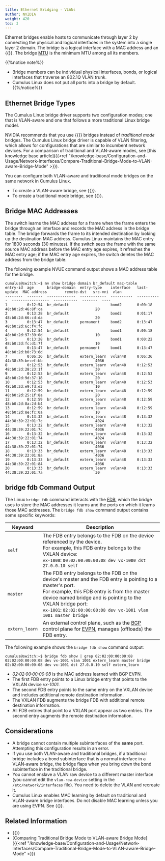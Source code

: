 ```yaml
---
title: Ethernet Bridging - VLANs
author: NVIDIA
weight: 420
toc: 3
---
```

Ethernet bridges enable hosts to communicate through layer 2 by connecting the physical and logical interfaces in the system into a single layer 2 domain. The bridge is a logical interface with a MAC address and an {{<link url="Switch-Port-Attributes#mtu" text="MTU">}}. The bridge <span class="a-tooltip">[MTU](## "Maximum Transmission Unit")</span> is the minimum MTU among all its members.

{{%notice note%}}
- Bridge members can be individual physical interfaces, bonds, or logical interfaces that traverse an 802.1Q VLAN trunk.
- Cumulus Linux does not put all ports into a bridge by default.
{{%/notice%}}

## Ethernet Bridge Types

The Cumulus Linux bridge driver supports two configuration modes; one that is VLAN-aware and one that follows a more traditional Linux bridge model.

NVIDIA recommends that you use {{<link url="VLAN-aware-Bridge-Mode" text="VLAN-aware mode">}} bridges instead of *traditional mode* bridges. The Cumulus Linux bridge driver is capable of VLAN filtering, which allows for configurations that are similar to incumbent network devices. For a comparison of traditional and VLAN-aware modes, see
[this knowledge base article]({{<ref "/knowledge-base/Configuration-and-Usage/Network-Interfaces/Compare-Traditional-Bridge-Mode-to-VLAN-aware-Bridge-Mode" >}}).

You can configure both VLAN-aware and traditional mode bridges on the same network in Cumulus Linux.

- To create a VLAN-aware bridge, see {{<link title="VLAN-aware Bridge Mode">}}.
- To create a traditional mode bridge, see {{<link title="Traditional Bridge Mode">}}.

## Bridge MAC Addresses

The switch learns the MAC address for a frame when the frame enters the bridge through an interface and records the MAC address in the bridge table. The bridge forwards the frame to its intended destination by looking up the destination MAC address. Cumulus Linux maintains the MAC entry for 1800 seconds (30 minutes). If the switch sees the frame with the same source MAC address before the MAC entry age expires, it refreshes the MAC entry age; if the MAC entry age expires, the switch deletes the MAC address from the bridge table.

The following example NVUE command output shows a MAC address table for the bridge.

```
cumulus@switch:~$ nv show bridge domain br_default mac-table
entry-id  age      bridge-domain  entry-type    interface   last-update  MAC address        remote-dst   src-vni  vlan
--------  -------  -------------  ------------  ----------  -----------  -----------------  -----------  -------  ----
1         0:12:54  br_default                   bond2       0:00:18      48:b0:2d:46:8f:ca                        20  
2         0:13:28  br_default                   bond2       0:01:17      48:b0:2d:66:cd:da                        20  
3         0:13:47  br_default     permanent     bond2       0:13:47      48:b0:2d:6c:f4:fc                            
4         0:12:54  br_default                   bond1       0:00:18      48:b0:2d:97:30:0d                        10  
5         0:13:28  br_default                   bond1       0:00:22      48:b0:2d:fc:d1:7f                        10  
6         0:13:47  br_default     permanent     bond1       0:13:47      48:b0:2d:b0:73:6d                            
7         0:06:36  br_default     extern_learn  vxlan48     0:06:36      44:38:39:be:ef:bb                        4036
8         0:12:53  br_default     extern_learn  vxlan48     0:12:53      48:b0:2d:28:23:1f                        30  
9         0:12:53  br_default     extern_learn  vxlan48     0:12:53      48:b0:2d:9d:37:18                        20  
10        0:12:53  br_default     extern_learn  vxlan48     0:12:53      48:b0:2d:e9:fd:e3                        10  
11        0:12:59  br_default     extern_learn  vxlan48     0:12:59      48:b0:2d:25:1f:8a                        20  
12        0:12:59  br_default     extern_learn  vxlan48     0:12:59      48:b0:2d:8a:2d:b4                        30  
13        0:12:59  br_default     extern_learn  vxlan48     0:12:59      48:b0:2d:8e:fc:0a                        10  
14        0:13:32  br_default     extern_learn  vxlan48     0:13:32      44:38:39:22:01:7c                        4024
15        0:13:32  br_default     extern_learn  vxlan48     0:13:32      44:38:39:22:01:7c                        4036
16        0:13:32  br_default     extern_learn  vxlan48     0:13:32      44:38:39:22:01:74                        4024
17        0:13:32  br_default     extern_learn  vxlan48     0:13:32      44:38:39:22:01:74                        4036
18        0:13:33  br_default     extern_learn  vxlan48     0:13:33      44:38:39:22:01:8a                        4036
19        0:13:33  br_default     extern_learn  vxlan48     0:13:33      44:38:39:22:01:84                        4036
20        0:13:33  br_default     extern_learn  vxlan48     0:13:33      44:38:39:22:01:7a                        30
```

## bridge fdb Command Output

The Linux `bridge fdb` command interacts with the <span class="a-tooltip">[FDB](## "Forwarding Database Table")</span>, which the bridge uses to store the MAC addresses it learns and the ports on which it learns those MAC addresses. The `bridge fdb show` command output contains some specific keywords:

| Keyword| Description |
|--- |--- |
| `self` | The FDB entry belongs to the FDB on the device referenced by the device.<br>For example, this FDB entry belongs to the VXLAN device:<br>`vx-1000`: `00:02:00:00:00:08 dev vx-1000 dst 27.0.0.10 self` |
| `master` |The FDB entry belongs to the FDB on the device's master and the FDB entry is pointing to a master's port.<br>For example, this FDB entry is from the master device named bridge and is pointing to the VXLAN bridge port:<br>`vx-1001`: `02:02:00:00:00:08 dev vx-1001 vlan 1001 master bridge` |
| `extern_learn` | An external control plane, such as the <span class="a-tooltip">[BGP](## "Border Gateway Protocol")</span> control plane for <span class="a-tooltip">[EVPN](## "Ethernet Virtual Private Network")</span>, manages (offloads) the FDB entry. |

The following example shows the `bridge fdb show` command output:

```
cumulus@switch:~$ bridge fdb show | grep 02:02:00:00:00:08
02:02:00:00:00:08 dev vx-1001 vlan 1001 extern_learn master bridge
02:02:00:00:00:08 dev vx-1001 dst 27.0.0.10 self extern_learn
```

- *02:02:00:00:00:08* is the MAC address learned with BGP EVPN.
- The first FDB entry points to a Linux bridge entry that points to the VXLAN device *vx-1001*.
- The second FDB entry points to the same entry on the VXLAN device and includes additional remote destination information.
- The VXLAN FDB augments the bridge FDB with additional remote destination information.
- All FDB entries that point to a VXLAN port appear as two entries. The second entry augments the remote destination information.

## Considerations

- A bridge cannot contain multiple subinterfaces of the **same** port. Attempting this configuration results in an error.
- If you use both VLAN-aware and traditional bridges, if a traditional bridge includes a bond subinterface that is a normal interface in a VLAN-aware bridge, the bridge flaps when you bring down the bond subinterface in the traditional bridge.
- You cannot enslave a VLAN raw device to a different master interface (you cannot edit the `vlan-raw-device` setting in the `/etc/network/interfaces` file). You need to delete the VLAN and recreate it.
- Cumulus Linux enables MAC learning by default on traditional and VLAN-aware bridge interfaces. Do not disable MAC learning unless you are using EVPN. See {{<link title="Ethernet Virtual Private Network - EVPN">}}.

## Related Information

- {{<exlink url="http://www.linuxjournal.com/article/8172" text="Linux Journal - Linux as an Ethernet Bridge">}}
- [Comparing Traditional Bridge Mode to VLAN-aware Bridge Mode]({{<ref "/knowledge-base/Configuration-and-Usage/Network-Interfaces/Compare-Traditional-Bridge-Mode-to-VLAN-aware-Bridge-Mode" >}})
